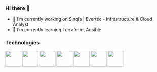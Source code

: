 ### Hi there 👋

- 🔭 I’m currently working on Sinqia | Evertec - Infrastructure & Cloud Analyst
- 🌱 I’m currently learning Terraform, Ansible

### Technologies 

<div>
   <img src="https://cdn.jsdelivr.net/gh/devicons/devicon@latest/icons/azure/azure-original.svg" width="50"/>
   <img src="https://cdn.jsdelivr.net/gh/devicons/devicon@latest/icons/amazonwebservices/amazonwebservices-plain-wordmark.svg" width="50"/>
   <img src="https://cdn.jsdelivr.net/gh/devicons/devicon@latest/icons/linux/linux-original.svg" width="50"/>
   <img src="https://cdn.jsdelivr.net/gh/devicons/devicon@latest/icons/terraform/terraform-original.svg" width="50" />
   <img src="https://cdn.jsdelivr.net/gh/devicons/devicon@latest/icons/ansible/ansible-original.svg" width="50"/>
   <img src="https://cdn.jsdelivr.net/gh/devicons/devicon@latest/icons/docker/docker-original-wordmark.svg" width="50"/>      
   <img src="https://cdn.jsdelivr.net/gh/devicons/devicon@latest/icons/kubernetes/kubernetes-original-wordmark.svg" width="50" />      
</div>




          
